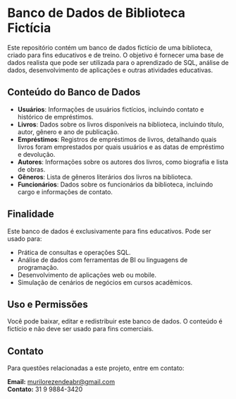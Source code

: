 # Banco de Dados de Biblioteca Fictícia

Este repositório contém um banco de dados fictício de uma biblioteca, criado para fins educativos e de treino. O objetivo é fornecer uma base de dados realista que pode ser utilizada para o aprendizado de SQL, análise de dados, desenvolvimento de aplicações e outras atividades educativas.

## Conteúdo do Banco de Dados

- **Usuários**: Informações de usuários fictícios, incluindo contato e histórico de empréstimos.
- **Livros**: Dados sobre os livros disponíveis na biblioteca, incluindo título, autor, gênero e ano de publicação.
- **Empréstimos**: Registros de empréstimos de livros, detalhando quais livros foram emprestados por quais usuários e as datas de empréstimo e devolução.
- **Autores**: Informações sobre os autores dos livros, como biografia e lista de obras.
- **Gêneros**: Lista de gêneros literários dos livros na biblioteca.
- **Funcionários**: Dados sobre os funcionários da biblioteca, incluindo cargo e informações de contato.

## Finalidade

Este banco de dados é exclusivamente para fins educativos. Pode ser usado para:

- Prática de consultas e operações SQL.
- Análise de dados com ferramentas de BI ou linguagens de programação.
- Desenvolvimento de aplicações web ou mobile.
- Simulação de cenários de negócios em cursos acadêmicos.

## Uso e Permissões

Você pode baixar, editar e redistribuir este banco de dados. O conteúdo é fictício e não deve ser usado para fins comerciais.

## Contato

Para questões relacionadas a este projeto, entre em contato:

**Email:** murilorezendeabr@gmail.com  
**Contato:** 31 9 9884-3420
